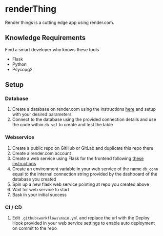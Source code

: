 # renderThing

Render things is a cutting edge app using render.com.

## Knowledge Requirements

Find a smart developer who knows these tools

* Flask
* Python
* Psycopg2

## Setup

### Database
1. Create a database on render.com using the instructions [here](https://render.com/docs/databases#getting-started) and setup with your desired parameters
1. Connect to the database using the provided connection details and use the code within `db.sql` to create and test the table

### Webservice

1. Create a public repo on GitHub or GitLab and duplicate this repo there
1. Create a render.com account
1. Create a web service using Flask for the frontend following [these instructions](https://render.com/docs/deploy-flask)
1. Create an environment variable in your web service of the name `db_conn` equal to the internal connection string provided by the dashboard of the database you created
1. Spin up a new flask web service pointing at repo you created above
1. Wait for web service to start
1. Bask in your initial success

### CI / CD
1. Edit `.github\workflows\main.yml` and replace the url with the Deploy Hook provided in your web service settings to enable auto deployment on commit to the repo